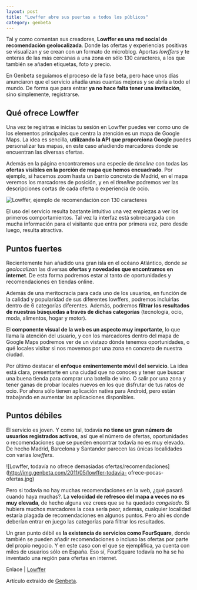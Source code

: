 ```yaml
---
layout: post
title: "Lowffer abre sus puertas a todos los públicos"
category: genbeta
---
```




Tal y como comentan sus creadores, **Lowffer es una red social de
recomendación geolocalizada**. Donde las ofertas y experiencias positivas se
visualizan y se crean con un formato de microblog. Aportas _lowffers_ y te
enteras de las más cercanas a una zona en sólo 130 caracteres, a los que
también se añaden etiquetas, foto y precio.

En Genbeta seguíamos el proceso de la fase beta, pero hace unos días
anunciaron que el servicio añadía unas cuantas mejoras y se abría a todo el
mundo. De forma que para entrar **ya no hace falta tener una invitación**,
sino simplemente, registrarse.  
  

## Qué ofrece Lowffer

  
Una vez te registras e inicias tu sesión en Lowffer puedes ver como uno de los
elementos principales que centra la atención es un mapa de Google Maps. La
idea es sencilla, **utilizando la API que proporciona Google** puedes
personalizar tus mapas, en este caso añadiendo marcadores donde se encuentran
las diversas ofertas.

Además en la página encontraremos una especie de _timeline_ con todas las
**ofertas visibles en la porción de mapa que hemos encuadrado**. Por ejemplo,
si hacemos zoom hasta un barrio concreto de Madrid, en el mapa veremos los
marcadores de posición, y en el _timeline_ podremos ver las descripciones
cortas de cada oferta o experiencia de ocio.

![Lowffer, ejemplo de recomendación con 130
caracteres](http://img.genbeta.com/2011/05/lowffer-ejemplo-oportunidad.jpg)

El uso del servicio resulta bastante intuitivo una vez empiezas a ver los
primeros comportamientos. Tal vez la interfaz está sobrecargada con mucha
información para el visitante que entra por primera vez, pero desde luego,
resulta atractiva.

## Puntos fuertes

  
Recientemente han añadido una gran isla en el océano Atlántico, donde _se
geolocalizan_ las diversas **ofertas y novedades que encontramos en
internet**. De esta forma podremos estar al tanto de oportunidades y
recomendaciones en tiendas online.

Además de una meritocracia para cada uno de los usuarios, en función de la
calidad y popularidad de sus diferentes lowffers, podremos incluirlas dentro
de 6 categorías diferentes. Además, podremos **filtrar los resultados de
nuestras búsquedas a través de dichas categorías** (tecnología, ocio, moda,
alimentos, hogar y motor).

El **componente visual de la web es un aspecto muy importante**, lo que llama
la atención del usuario, y con los marcadores dentro del mapa de Google Maps
podremos ver de un vistazo dónde tenemos oportunidades, o qué locales visitar
si nos movemos por una zona en concreto de nuestra ciudad.

Por último destacar el **enfoque eminentemente móvil del servicio**. La idea
está clara, presentarte en una ciudad que no conoces y tener que buscar una
buena tienda para comprar una botella de vino. O salir por una zona y tener
ganas de probar locales nuevos en los que disfrutar de tus ratos de ocio. Por
ahora sólo tienen aplicación nativa para Android, pero están trabajando en
aumentar las aplicaciones disponibles.

## Puntos débiles

  
El servicio es joven. Y como tal, todavía **no tiene un gran número de
usuarios registrados activos**, así que el número de ofertas, oportunidades o
recomendaciones que se pueden encontrar todavía no es muy elevado. De hecho
Madrid, Barcelona y Santander parecen las únicas localidades con varias
_lowffers_.

![Lowffer, todavía no ofrece demasiadas
ofertas/recomendaciones](http://img.genbeta.com/2011/05/lowffer-todavia-
ofrece-pocas-ofertas.jpg)

Pero si todavía no hay muchas recomendaciones en la web, ¿qué pasará cuando
haya muchas?. La **velocidad de refresco del mapa a veces no es muy elevada**,
de hecho alguna vez crees que se ha quedado _congelado_. Si hubiera muchos
marcadores la cosa sería peor, además, cualquier localidad estaría plagada de
recomendaciones en algunos puntos. Pero ahí es donde deberían entrar en juego
las categorías para filtrar los resultados.

Un gran punto débil es **la existencia de servicios como FourSquare**, donde
también se pueden añadir recomendaciones o incluso las ofertas por parte del
propio negocio. Y en este caso con el que se ejemplifica, ya cuenta con miles
de usuarios sólo en España. Eso sí, FourSquare todavía no ha se ha inventado
una región para ofertas en internet.

Enlace | [Lowffer](http://www.lowffer.com)

Artículo extraído de [Genbeta](http://www.genbeta.com).